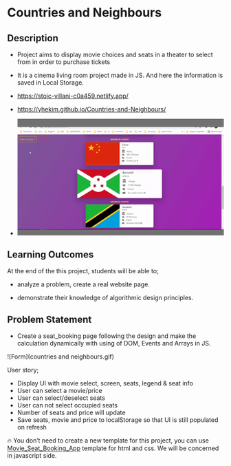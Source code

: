 # Countries and Neighbours

## Description
- Project aims to display movie choices and seats in a theater to select from in order to purchase tickets

- It is a cinema living room project made in JS. And here the information is saved in Local Storage.

- https://stoic-villani-c0a459.netlify.app/

- https://yhekim.github.io/Countries-and-Neighbours/

- ![gif](https://raw.githubusercontent.com/yhekim/Countries-and-Neighbours/main/countries%20and%20neighbours.gif)

## Learning Outcomes

At the end of the this project, students will be able to;

- analyze a problem, create a real website page.

- demonstrate their knowledge of algorithmic design principles.

   
## Problem Statement

- Create a seat_booking page following the design and make the calculation dynamically with using of DOM, Events and Arrays in JS.

![Form](countries and neighbours.gif)

User story;

  - Display UI with movie select, screen, seats, legend & seat info
  - User can select a movie/price
  - User can select/deselect seats
  - User can not select occupied seats
  - Number of seats and price will update
  - Save seats, movie and price to localStorage so that UI is still populated on refresh

🔥 You don’t need to create a new template for this project, you can use [Movie_Seat_Booking_App](https://github.com/clarusway/clarusway-full-stack-9-21/tree/main/javascript/projects/005%20-%20Movie_Seat_Booking_App(JS-05)) template for html and css. We will be concerned in javascript side.



